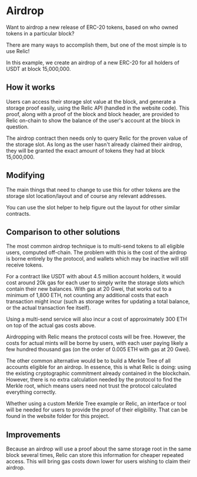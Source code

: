 # Airdrop

Want to airdrop a new release of ERC-20 tokens, based on who owned tokens
in a particular block?

There are many ways to accomplish them, but one of the most simple is to
use Relic!

In this example, we create an airdrop of a new ERC-20 for all holders of
USDT at block 15,000,000.

## How it works
Users can access their storage slot value at the block, and generate a
storage proof easily, using the Relic API (handled in the website code).
This proof, along with a proof of the block and block header, are provided
to Relic on-chain to show the balance of the user's account at the block
in question.

The airdrop contract then needs only to query Relic for the proven value
of the storage slot. As long as the user hasn't already claimed their
airdrop, they will be granted the exact amount of tokens they had at
block 15,000,000.

## Modifying
The main things that need to change to use this for other tokens are the
storage slot location/layout and of course any relevant addresses.

You can use the slot helper to help figure out the layout for other
similar contracts.

## Comparison to other solutions
The most common airdrop technique is to multi-send tokens to all
eligible users, computed off-chain. The problem with this is the cost of
the airdrop is borne entirely by the protocol, and wallets which may be
inactive will still receive tokens.

For a contract like USDT with about 4.5 million account holders, it would
cost around 20k gas for each user to simply write the storage slots which
contain their new balances. With gas at 20 Gwei, that works out to a
minimum of 1,800 ETH, not counting any additional costs that each transaction
might incur (such as storage writes for updating a total balance, or the
actual transaction fee itself).

Using a multi-send service will also incur a cost of approximately 300 ETH
on top of the actual gas costs above.

Airdropping with Relic means the protocol costs will be free. However, the
costs for actual mints will be borne by users, with each user paying likely
a few hundred thousand gas (on the order of 0.005 ETH with gas at 20 Gwei).


The other common alternative would be to build a Merkle Tree of all
accounts eligible for an airdrop. In essence, this is what Relic is doing:
using the existing cryptographic commitment already contained in the
blockchain. However, there is no extra calculation needed by the protocol
to find the Merkle root, which means users need not trust the protocol
calculated everything correctly.

Whether using a custom Merkle Tree example or Relic, an interface or tool
will be needed for users to provide the proof of their eligibility. That
can be found in the website folder for this project.

## Improvements
Because an airdrop will use a proof about the same storage root in the same
block several times, Relic can store this information for cheaper repeated
access. This will bring gas costs down lower for users wishing to claim
their airdrop.
